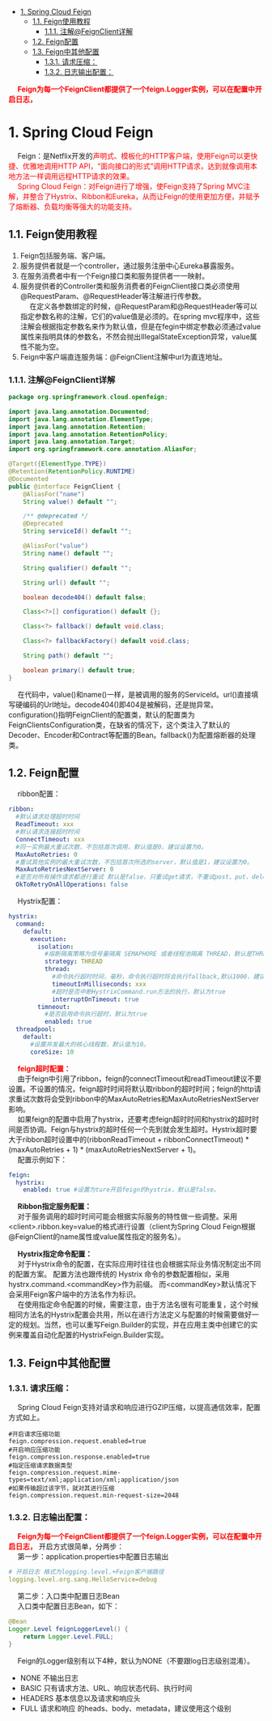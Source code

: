 
<!-- TOC -->

- [1. Spring Cloud Feign](#1-spring-cloud-feign)
    - [1.1. Feign使用教程](#11-feign使用教程)
        - [1.1.1. 注解@FeignClient详解](#111-注解feignclient详解)
    - [1.2. Feign配置](#12-feign配置)
    - [1.3. Feign中其他配置](#13-feign中其他配置)
        - [1.3.1. 请求压缩：](#131-请求压缩)
        - [1.3.2. 日志输出配置：](#132-日志输出配置)

<!-- /TOC -->


&emsp; **<font color = "red">Feign为每一个FeignClient都提供了一个feign.Logger实例，可以在配置中开启日志，</font>** 

# 1. Spring Cloud Feign  
<!-- 
SpringCloud之OpenFeign服务接口调用 
https://mp.weixin.qq.com/s/rxPt0GNlG9bMBosTmqU1Yw
SpringCloud OpenFeign 核心原理
https://mp.weixin.qq.com/s/zYfhJDyHji58Skw3IqIWzg

-->
&emsp; Feign：是Netflix开发的<font color = "red">声明式、模板化的HTTP客户端，使用Feign可以更快捷、优雅地调用HTTP API，“面向接口的形式”调用HTTP请求，达到就像调用本地方法一样调用远程HTTP请求的效果。</font>  
&emsp; <font color = "red">Spring Cloud Feign：对Feign进行了增强，使Feign支持了Spring MVC注解，并整合了Hystrix、Ribbon和Eureka，从而让Feign的使用更加方便，并赋予了熔断器、负载均衡等强大的功能支持。</font>  
<!-- 
&emsp; spring-cloud-starter-feign默认引入了Ribbon和Hystrix的依赖，即负载均衡和熔断器的依赖 。  
-->

## 1.1. Feign使用教程  
1. Feign包括服务端、客户端。  
  1. 服务提供者就是一个controller，通过服务注册中心Eureka暴露服务。  
  2. 在服务消费者中有一个Feign接口类和服务提供者一一映射。  
2. 服务提供者的Controller类和服务消费者的FeignClient接口类必须使用@RequestParam、@RequestHeader等注解进行传参数。  
&emsp; 在定义各参数绑定的时候，@RequestParam和@RequestHeader等可以指定参数名称的注解，它们的value值是必须的。在spring mvc程序中，这些注解会根据指定参数名来作为默认值，但是在fegin中绑定参数必须通过value属性来指明具体的参数名，不然会抛出IllegalStateException异常，value属性不能为空。  
3. Feign中客户端直连服务端：@FeignClient注解中url为直连地址。

### 1.1.1. 注解@FeignClient详解  

```java
package org.springframework.cloud.openfeign;

import java.lang.annotation.Documented;
import java.lang.annotation.ElementType;
import java.lang.annotation.Retention;
import java.lang.annotation.RetentionPolicy;
import java.lang.annotation.Target;
import org.springframework.core.annotation.AliasFor;

@Target({ElementType.TYPE})
@Retention(RetentionPolicy.RUNTIME)
@Documented
public @interface FeignClient {
    @AliasFor("name")
    String value() default "";

    /** @deprecated */
    @Deprecated
    String serviceId() default "";

    @AliasFor("value")
    String name() default "";

    String qualifier() default "";

    String url() default "";

    boolean decode404() default false;

    Class<?>[] configuration() default {};

    Class<?> fallback() default void.class;

    Class<?> fallbackFactory() default void.class;

    String path() default "";

    boolean primary() default true;
}
```
&emsp; 在代码中，value()和name()一样，是被调用的服务的Serviceld。url()直接填写硬编码的Url地址。decode404()即404是被解码，还是抛异常。configuration()指明FeignClient的配置类，默认的配置类为FeignClientsConfiguration类，在缺省的情况下，这个类注入了默认的Decoder、Encoder和Contract等配置的Bean。fallback()为配置熔断器的处理类。

## 1.2. Feign配置  

&emsp; ribbon配置：  

```yaml
ribbon:
  #默认请求处理超时时间
  ReadTimeout: xxx
  #默认请求连接超时时间
  ConnectTimeout: xxx
  #同一实例最大重试次数，不包括首次调用，默认值是0，建议设置为0。
  MaxAutoRetries: 0
  #重试其他实例的最大重试次数，不包括首次所选的server，默认值是1，建议设置为0。
  MaxAutoRetriesNextServer: 0
  #是否对所有操作请求都进行重试 默认是false，只重试get请求，不重试post、put、delete请求；建议设置为false。
  OkToRetryOnAllOperations: false
```

&emsp; Hystrix配置：  

```yaml
hystrix:
  command:
    default:
      execution:
        isolation:
          #熔断隔离策略为信号量隔离 SEMAPHORE 或者线程池隔离 THREAD，默认是THREAD，建议公共配置设置为THREAD。
          strategy: THREAD
          thread:
            #命令执行超时时间，毫秒，命令执行超时将会执行fallback,默认1000，建议设置值大于ribbon超时设置中的(ribbonReadTimeout + ribbonConnectTimeout) * (maxAutoRetries + 1) * (maxAutoRetriesNextServer + 1)。
            timeoutInMilliseconds: xxx 
            #超时是否中断HystrixCommand.run方法的执行，默认为true
            interruptOnTimeout: true
        timneout:
          #是否启用命令执行超时，默认为true
          enabled: true
  threadpool:
    default:
      #设置并发最大的核心线程数，默认值为10。
      coreSize: 10
```
&emsp; **<font color = "red">feign超时配置：</font>**  
&emsp; 由于feign中引用了ribbon，feign的connectTimeout和readTimeout建议不要设置。不设置的情况，feign超时时间将默认取ribbon的超时时间；feign的http请求重试次数将会受到ribbon中的MaxAutoRetries和MaxAutoRetriesNextServer影响。  
&emsp; 如果feign的配置中启用了hystrix，还要考虑feign超时时间和hystrix的超时时间是否协调。Feign与hystrix的超时任何一个先到就会发生超时。Hystrix超时要大于ribbon超时设置中的(ribbonReadTimeout + ribbonConnectTimeout) * (maxAutoRetries + 1) * (maxAutoRetriesNextServer + 1)。  
&emsp; 配置示例如下：  

```yaml
feign:
  hystrix:
    enabled: true #设置为ture开启feign的hystrix，默认是false。
```
&emsp; **Ribbon指定服务配置：**  
&emsp; 对于服务调用的超时时间可能会根据实际服务的特性做一些调整。采用\<client\>.ribbon.key=value的格式进行设置（client为Spring Cloud Feign根据@FeignClient的name属性或value属性指定的服务名）。  

&emsp; **Hystrix指定命令配置：**  
&emsp; 对于Hystrix命令的配置，在实际应用时往往也会根据实际业务情况制定出不同的配置方案。 配置方法也跟传统的 Hystrix 命令的参数配置相似，采用hystrx.command.<commandKey\>作为前缀。 而<commandKey\>默认情况下会采用Feign客户端中的方法名作为标识。  
&emsp; 在使用指定命令配置的时候，需要注意，由于方法名很有可能重复，这个时候相同方法名的Hystrix配置会共用，所以在进行方法定义与配置的时候需要做好一定的规划。当然，也可以重写Feign.Builder的实现，并在应用主类中创建它的实例来覆盖自动化配置的HystrixFeign.Builder实现。  

## 1.3. Feign中其他配置  
### 1.3.1. 请求压缩：  
&emsp; Spring Cloud Feign支持对请求和响应进行GZIP压缩，以提高通信效率，配置方式如上。  

```properties
#开启请求压缩功能
feign.compression.request.enabled=true
#开启响应压缩功能
feign.compression.response.enabled=true
#指定压缩请求数据类型
feign.compression.request.mime-types=text/xml;application/xml;application/json
#如果传输超过该字节，就对其进行压缩
feign.compression.request.min-request-size=2048
```
### 1.3.2. 日志输出配置：  
&emsp; **<font color = "red">Feign为每一个FeignClient都提供了一个feign.Logger实例，可以在配置中开启日志，</font>** 开启方式很简单，分两步：  
&emsp; 第一步：application.properties中配置日志输出  

```yaml
# 开启日志 格式为logging.level.+Feign客户端路径
logging.level.org.sang.HelloService=debug
```

&emsp; 第二步：入口类中配置日志Bean  
&emsp; 入口类中配置日志Bean，如下：  

```java
@Bean
Logger.Level feignLoggerLevel() {
    return Logger.Level.FULL;
}
```
&emsp; Feign的Logger级别有以下4种，默认为NONE（不要跟log日志级别混淆）。  
* NONE 不输出日志  
* BASIC 只有请求方法、URL、响应状态代码、执行时间  
* HEADERS 基本信息以及请求和响应头  
* FULL 请求和响应 的heads、body、metadata，建议使用这个级别  
